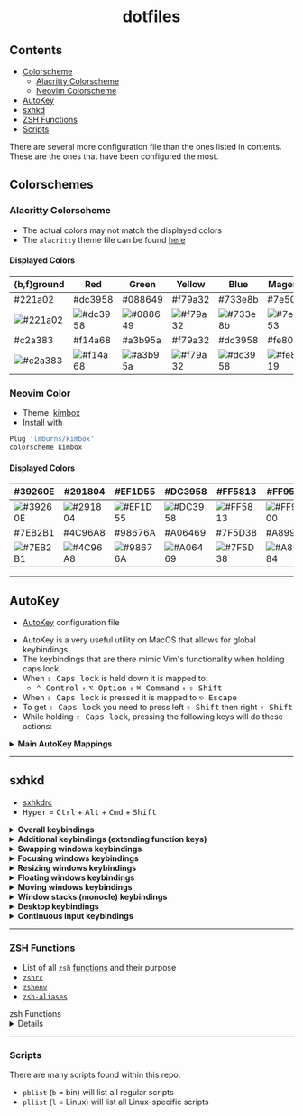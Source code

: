 <h1 align="center">dotfiles</h1>

## Contents
+ [Colorscheme](#terminal-colors)
    + [Alacritty Colorscheme](#alacritty)
    + [Neovim Colorscheme](#neovim-color)
+ [AutoKey](#AutoKey)
+ [sxhkd](#sxhkd)
+ [ZSH Functions](#zsh-functions)
+ [Scripts](#scripts)

There are several more configuration file than the ones listed in contents. These are the ones that have been configured the most.

## <a name="terminal-colors"></a>Colorschemes

### <a name="alacritty"></a>Alacritty Colorscheme
+ The actual colors may not match the displayed colors
+ The `alacritty` theme file can be found [here](.config/alacritty/alacritty.yml)

#### Displayed Colors

| {b,f}ground                                               | Red                                                             | Green                                                           | Yellow                                                          | Blue                                                            | Magenta                                                         | Cyan                                                            |
| --------------------------------------------------------------- | --------------------------------------------------------------- | --------------------------------------------------------------- | --------------------------------------------------------------- | --------------------------------------------------------------- | --------------------------------------------------------------- | --------------------------------------------------------------- |
| #221a02                                                         | #dc3958                                                         | #088649                                                         | #f79a32                                                         | #733e8b                                                         | #7e5053                                                         | #088649                                                         |
| ![#221a02](https://via.placeholder.com/80/221a02/000000?text=+) | ![#dc3958](https://via.placeholder.com/80/dc3958/000000?text=+) | ![#088649](https://via.placeholder.com/80/088649/000000?text=+) | ![#f79a32](https://via.placeholder.com/80/f79a32/000000?text=+) | ![#733e8b](https://via.placeholder.com/80/733e8b/000000?text=+) | ![#7e5053](https://via.placeholder.com/80/7e5053/000000?text=+) | ![#088649](https://via.placeholder.com/80/088649/000000?text=+) |
| #c2a383                                                         | #f14a68                                                         | #a3b95a                                                         | #f79a32                                                         | #dc3958                                                         | #fe8019                                                         | #4c96a8                                                         |
| ![#c2a383](https://via.placeholder.com/80/c2a383/000000?text=+) | ![#f14a68](https://via.placeholder.com/80/f14a68/000000?text=+) | ![#a3b95a](https://via.placeholder.com/80/a3b95a/000000?text=+) | ![#f79a32](https://via.placeholder.com/80/f79a32/000000?text=+) | ![#dc3958](https://via.placeholder.com/80/dc3958/000000?text=+) | ![#fe8019](https://via.placeholder.com/80/fe8019/000000?text=+) | ![#4c96a8](https://via.placeholder.com/80/4c96a8/000000?text=+) |


### <a name="neovim-color"></a>Neovim Color

+ Theme: [kimbox](https://github.com/lmburns/kimbox)
+ Install with
```sh
Plug 'lmburns/kimbox'
colorscheme kimbox
```

#### Displayed Colors

| #39260E                                                         | #291804                                                         | #EF1D55                                                         | #DC3958                                                         | #FF5813                                                         | #FF9500                                                         | #819C3B                                                         |
| --------------------------------------------------------------- | --------------------------------------------------------------- | --------------------------------------------------------------- | --------------------------------------------------------------- | --------------------------------------------------------------- | --------------------------------------------------------------- | --------------------------------------------------------------- |
| ![#39260E](https://via.placeholder.com/80/39260E/000000?text=+) | ![#291804](https://via.placeholder.com/80/291804/000000?text=+) | ![#EF1D55](https://via.placeholder.com/80/EF1D55/000000?text=+) | ![#DC3958](https://via.placeholder.com/80/DC3958/000000?text=+) | ![#FF5813](https://via.placeholder.com/80/FF5813/000000?text=+) | ![#FF9500](https://via.placeholder.com/80/FF9500/000000?text=+) | ![#819C3B](https://via.placeholder.com/80/819C3B/000000?text=+) |
| #7EB2B1                                                         | #4C96A8                                                         | #98676A                                                         | #A06469                                                         | #7F5D38                                                         | #A89984                                                         | #D9AE80                                                         |
| ![#7EB2B1](https://via.placeholder.com/80/7EB2B1/000000?text=+) | ![#4C96A8](https://via.placeholder.com/80/4C96A8/000000?text=+) | ![#98676A](https://via.placeholder.com/80/98676A/000000?text=+) | ![#A06469](https://via.placeholder.com/80/A06469/000000?text=+) | ![#7F5D38](https://via.placeholder.com/80/7F5D38/000000?text=+) | ![#A89984](https://via.placeholder.com/80/A89984/000000?text=+) | ![#D9AE80](https://via.placeholder.com/80/D9AE80/000000?text=+) |

---

## <a name="AutoKey"></a>AutoKey

+ [AutoKey](.config/AutoKey/AutoKey.json) configuration file

- AutoKey is a very useful utility on MacOS that allows for global keybindings.
- The keybindings that are there mimic Vim's functionality when holding caps lock.
- When <kbd>⇪ Caps lock</kbd> is held down it is mapped to:
  - <kbd>⌃ Control</kbd> + <kbd>⌥ Option</kbd> + <kbd>⌘ Command</kbd> + <kbd>⇧ Shift</kbd>
- When <kbd>⇪ Caps lock</kbd> is pressed it is mapped to <kbd>⎋ Escape</kbd>
- To get <kbd>⇪ Caps lock</kbd> you need to press left <kbd>⇧ Shift</kbd> then right <kbd>⇧ Shift</kbd>
- While holding <kbd>⇪ Caps lock</kbd>, pressing the following keys will do these actions:

<details>
<summary><b>Main AutoKey Mappings</b></summary>

| Key           | Action                                                    |
| :-----        | :-----                                                    |
| <kbd>j</kbd>  | down                                                      |
| <kbd>k</kbd>  | up                                                        |
| <kbd>h</kbd>  | left                                                      |
| <kbd>l</kbd>  | right                                                     |

# TODO:
| <kbd>0</kbd>  | beginning of line                                         |
| <kbd>4</kbd>  | end of line (close enough to $)                           |
| <kbd>gg</kbd> | beginning of document                                     |
| <kbd>G</kbd>  | end of document                                           |
| <kbd>b</kbd>  | move backwards a word                                     |
| <kbd>w</kbd>  | move forward a word                                       |
| <kbd>u</kbd>  | highlight all words to the left                           |
| <kbd>i</kbd>  | highlight one word to the left                            |
| <kbd>o</kbd>  | highlight one word the right                              |
| <kbd>p</kbd>  | highlight all words to the right                          |
| <kbd>yy</kbd> | copy                                                      |
| <kbd>J</kbd>  | <kbd>⌥ Option</kbd> + <kbd>⌃ Control</kbd> + <kbd>←</kbd> |
| <kbd>K</kbd>  | <kbd>⌥ Option</kbd> + <kbd>⌃ Control</kbd> + <kbd>→</kbd> |

</details>

----

## <a name="sxhkd"></a>sxhkd

+ [sxhkdrc](.config/sxhkd/sxhkdrc)
+ <kbd>Hyper</kbd> = <kbd>Ctrl</kbd> + <kbd>Alt</kbd> + <kbd>Cmd</kbd> + <kbd>Shift</kbd>

<details>
<summary><b>Overall keybindings</b></summary>

| Keys                                                               | Action                         |
|--------------------------------------------------------------------|--------------------------------|
| <kbd>Super</kbd> + <kbd>Shift</kbd> + <kbd>Escape</kbd>            | Restart `bspwm`                |
| <kbd>Super</kbd> + <kbd>Shift</kbd> + <kbd>x</kbd>                 | Restart `sxhkd`                |
| <kbd>Super</kbd> + <kbd>Shift</kbd> + <kbd>p</kbd>                 | Restart `polybar`              |
| <kbd>Super</kbd> + <kbd>Return</kbd>                               | Launch `alacritty`             |
| <kbd>Super</kbd> + <kbd>Ctrl</kbd> + <kbd>Return</kbd>             | Launch `tdrop`                 |
| <kbd>Hyper</kbd> + <kbd>d</kbd>                                    | Launch `rofi -show drun`       |
| <kbd>Hyper</kbd> + <kbd>x</kbd> (release) - <kbd>x</kbd>           | Launch `rofi -show drun`       |
| <kbd>Hyper</kbd> + <kbd>x</kbd> (release) - <kbd>b</kbd>           | Launch `rofi -show window`     |
| <kbd>Hyper</kbd> + <kbd>b</kbd>                                    | Launch `$BROWSER`              |
| <kbd>Hyper</kbd> + <kbd>p</kbd>                                    | Launch `pcmanfm`               |
| <kbd>Hyper</kbd> + <kbd>.</kbd>                                    | Launch `thunderbird`           |
| <kbd>Hyper</kbd> + <kbd>n</kbd>                                    | `dunsctl history-pop`          |
| <kbd>Hyper</kbd> + <kbd>N</kbd>                                    | `dunsctl close-all`            |
| <kbd>Alt</kbd> + <kbd>Space</kbd>                                  | `dmenu` app launcher           |
| <kbd>Ctrl</kbd> + <kbd>Alt</kbd> + <kbd>p</kbd>                    | `prs` password launcher        |
| <kbd>Super</kbd> + <kbd>Delete</kbd>                               | Lock screen with `xidlehook`   |
| <kbd>Super</kbd> + <kbd>Shift</kbd> + <kbd>q</kbd>                 | Kill window                    |
| <kbd>Alt</kbd> + <kbd>Ctrl</kbd> + <kbd>Shift</kbd> + <kbd>x</kbd> | Kill window                    |
| <kbd>Super</kbd> + <kbd>Shift</kbd> + <kbd>c</kbd>                 | Close window                   |
| <kbd>Alt</kbd> + <kbd>Shift</kbd> + <kbd>x</kbd>                   | Close window                   |
| <kbd>Super</kbd> + <kbd>m</kbd>                                    | `rofi` view minimized          |
| <kbd>Super</kbd> + <kbd>Shift</kbd> + <kbd>m</kbd>                 | Hide (minimize) window         |
| <kbd>Super</kbd> + <kbd>Ctrl</kbd> + <kbd>m</kbd>                  | Focus last minimized window    |
| <kbd>F11</kbd>                                                     | Remap keys                     |
| <kbd>F10</kbd>                                                     | `caffeinate` (`xidlehook`) on  |
| <kbd>Shift</kbd> + <kbd>F10</kbd>                                  | `caffeinate` (`xidlehook`) off |

</details>

<details>
<summary><b>Additional keybindings (extending function keys)</b></summary>

| Keys                                               | Action                                |
|----------------------------------------------------|---------------------------------------|
| <kbd>XF86AudioMute</kbd>                           | Toggle `pulseaudio` mute              |
| <kbd>XF86AudioLowerVolume</kbd>                    | Decrease `pulseaudio` -5%             |
| <kbd>XF86AudioRaiseVolume</kbd>                    | Increase `pulseaudio` +5%             |
| <kbd>Shift</kbd> + <kbd>XF86AudioMute</kbd>        | Bluetooth - Toggle `pulseaudio` mute  |
| <kbd>Shift</kbd> + <kbd>XF86AudioLowerVolume</kbd> | Bluetooth - Decrease `pulseaudio` -5% |
| <kbd>Shift</kbd> + <kbd>XF86AudioRaiseVolume</kbd> | Bluetooth - Increase `pulseaudio` +5% |
| <kbd>Hyper</kbd> + <kbd>XF86AudioPlay</kbd>        | `playerctl` play-pause                |
| <kbd>Hyper</kbd> + <kbd>XF86AudioPrev</kbd>        | `playerctl` previous                  |
| <kbd>Hyper</kbd> + <kbd>XF86AudioNext</kbd>        | `playerctl` next                      |
| <kbd>Print</kbd>                                   | `flameshot` full screen               |
| <kbd>Shift</kbd> + <kbd>Print</kbd>                | `flameshot` gui                       |
| <kbd>Super</kbd> + <kbd>Print</kbd>                | `flameshot` screen pick               |
| <kbd>Ctrl</kbd> + <kbd>Shift</kbd> + <kbd>3</kbd>  | Alternative full screen-capture       |
| <kbd>Ctrl</kbd> + <kbd>Shift</kbd> + <kbd>4</kbd>  | Alternative region screen-capture     |
| <kbd>Ctrl</kbd> + <kbd>Shift</kbd> + <kbd>5</kbd>  | Alternative window screen-capture     |
| <kbd>Super</kbd> + <kbd>F1</kbd>                   | `ncmpcpp`                             |
| <kbd>Super</kbd> + <kbd>F4</kbd>                   | `playerctl` previous                  |
| <kbd>Super</kbd> + <kbd>F5</kbd>                   | `playerctl` play-pause                |
| <kbd>Super</kbd> + <kbd>F6</kbd>                   | `playerctl` next                      |
| <kbd>Super</kbd> + <kbd>F8</kbd>                   | `mailsync`                            |
| <kbd>Super</kbd> + <kbd>F9</kbd>                   | `dmenumount`                          |
| <kbd>Super</kbd> + <kbd>F10</kbd>                  | `dmenuumount`                         |
| <kbd>XF86Mail</kbd>                                | Launch `neomutt`                      |
| <kbd>XF86MonBrightnessDown</kbd>                   | `xbacklight` decrease 15              |
| <kbd>XF86MonBrightnessUp</kbd>                     | `xbacklight` increase 15              |

</details>

<details>
<summary><b>Swapping windows keybindings</b></summary>

| Swapping                                       |            |
|------------------------------------------------|------------|
| <kbd>Shift</kbd> + <kbd>Alt</kbd> <kbd>h</kbd> | Swap west  |
| <kbd>Shift</kbd> + <kbd>Alt</kbd> <kbd>j</kbd> | Swap south |
| <kbd>Shift</kbd> + <kbd>Alt</kbd> <kbd>k</kbd> | Swap north |
| <kbd>Shift</kbd> + <kbd>Alt</kbd> <kbd>l</kbd> | Swap east  |

</details>

<details>
<summary><b>Focusing windows keybindings</b></summary>

| Focusing                                                           |                     |
|--------------------------------------------------------------------|---------------------|
| <kbd>Alt</kbd> + <kbd>h</kbd>                                      | Focus west          |
| <kbd>Alt</kbd> + <kbd>j</kbd>                                      | Focus south         |
| <kbd>Alt</kbd> + <kbd>k</kbd>                                      | Focus north         |
| <kbd>Alt</kbd> + <kbd>l</kbd>                                      | Focus east          |
| <kbd>Super</kbd> + <kbd>,</kbd>                                    | Focus last (cyclic) |
| <kbd>Super</kbd> + <kbd>c</kbd>                                    | Focus last          |
| <kbd>Super</kbd> + <kbd>C</kbd>                                    | Focus next          |
| <kbd>Super</kbd> + <kbd>c</kbd>                                    | Focus last          |
| <kbd>Super</kbd> + <kbd>j</kbd>                                    | Focus next          |
| <kbd>Super</kbd> + <kbd>k</kbd>                                    | Focus last          |
| <kbd>Super</kbd> + <kbd>o</kbd>                                    | Focus older         |
| <kbd>Super</kbd> + <kbd>i</kbd>                                    | Focus newer         |
| <kbd>Alt</kbd> + <kbd>Ctrl</kbd> + <kbd>Shift</kbd> + <kbd>h</kbd> | Pre-select west     |
| <kbd>Alt</kbd> + <kbd>Ctrl</kbd> + <kbd>Shift</kbd> + <kbd>j</kbd> | Pre-select south    |
| <kbd>Alt</kbd> + <kbd>Ctrl</kbd> + <kbd>Shift</kbd> + <kbd>k</kbd> | Pre-select north    |
| <kbd>Alt</kbd> + <kbd>Ctrl</kbd> + <kbd>Shift</kbd> + <kbd>l</kbd> | Pre-select east     |
| <kbd>Alt</kbd> + <kbd>Ctrl</kbd> + <kbd>Shift</kbd> + <kbd>c</kbd> | Pre-select cancel   |

</details>

<details>
<summary><b>Resizing windows keybindings</b></summary>

| Resizing                                          |                  |
|---------------------------------------------------|------------------|
| <kbd>L-Ctrl</kbd> + <kbd>Alt</kbd> + <kbd>h</kbd> | Resize left      |
| <kbd>L-Ctrl</kbd> + <kbd>Alt</kbd> + <kbd>j</kbd> | Resize bottom    |
| <kbd>L-Ctrl</kbd> + <kbd>Alt</kbd> + <kbd>k</kbd> | Resize top       |
| <kbd>L-Ctrl</kbd> + <kbd>Alt</kbd> + <kbd>l</kbd> | Resize right     |
| <kbd>L-Ctrl</kbd> + <kbd>Alt</kbd> + <kbd>0</kbd> | Equalize         |

</details>

<details>
<summary><b>Floating windows keybindings</b></summary>

| Floating                                                 |                            |
|----------------------------------------------------------|----------------------------|
| <kbd>Hyper</kbd> + <kbd>Space</kbd>                      | Toggle float               |
| <kbd>Super</kbd> + <kbd>Ctrl</kbd> + <kbd>h</kbd>        | Resize west                |
| <kbd>Super</kbd> + <kbd>Ctrl</kbd> + <kbd>j</kbd>        | Resize south               |
| <kbd>Super</kbd> + <kbd>Ctrl</kbd> + <kbd>k</kbd>        | Resize north               |
| <kbd>Super</kbd> + <kbd>Ctrl</kbd> + <kbd>l</kbd>        | Resize east                |
| <kbd>Hyper</kbd> + <kbd>e</kbd>                          | Cycle next floating window |
| <kbd>Hyper</kbd> + <kbd>c</kbd> (release) - <kbd>h</kbd> | Move floating west         |
| <kbd>Hyper</kbd> + <kbd>c</kbd> (release) - <kbd>j</kbd> | Move floating south        |
| <kbd>Hyper</kbd> + <kbd>c</kbd> (release) - <kbd>k</kbd> | Move floating north        |
| <kbd>Hyper</kbd> + <kbd>c</kbd> (release) - <kbd>l</kbd> | Move floating east         |

</details>

<details>
<summary><b>Moving windows keybindings</b></summary>

| Moving Window                   |                     |
|---------------------------------|---------------------|
| <kbd>Hyper</kbd> + <kbd>f</kbd> | Fullscreen layout   |
| <kbd>Hyper</kbd> + <kbd>[</kbd> | Fullscreen next     |
| <kbd>Hyper</kbd> + <kbd>]</kbd> | Fullscreen previous |
| <kbd>Hyper</kbd> + <kbd>m</kbd> | Monocle layout      |
| <kbd>Hyper</kbd> + <kbd>r</kbd> | Rotate 90 degrees   |

# TODO:
| <kbd>Shift</kbd> + <kbd>Alt</kbd> + <kbd>x</kbd> | Mirror x-axis     |
| <kbd>Shift</kbd> + <kbd>Alt</kbd> + <kbd>y</kbd> | Mirror y-axis     |

</details>

<details>
<summary><b>Window stacks (monocle) keybindings</b></summary>

| Stacks                                             |                                        |
|----------------------------------------------------|----------------------------------------|
| <kbd>Hyper</kbd> + <kbd>m</kbd>                    | Monocle layout                         |
| <kbd>Super</kbd> + <kbd>j</kbd>                    | Go to next window (in or out of stack) |
| <kbd>Super</kbd> + <kbd>k</kbd>                    | Go to prev window (in or out of stack) |
| <kbd>Super</kbd> + <kbd>Shift</kbd> + <kbd>j</kbd> | View layer underneath (no focus)       |

</details>

<details>
<summary><b>Desktop keybindings</b></summary>

| Desktop                                                |                        |
|--------------------------------------------------------|------------------------|
| <kbd>Alt</kbd> + <kbd>Left</kbd>                       | Desktop previous       |
| <kbd>Alt</kbd> + <kbd>Right</kbd>                      | Desktop next           |
| <kbd>Super</kbd> + <kbd>[</kbd>                        | Desktop previous       |
| <kbd>Super</kbd> + <kbd>]</kbd>                        | Desktop next           |
| <kbd>Super</kbd> + <kbd>grave</kbd>                    | Node last              |
| <kbd>Super</kbd> + <kbd>tab</kbd>                      | Desktop last           |
| <kbd>Super</kbd> + <kbd>[0-9]</kbd>                    | Desktop focus          |
| <kbd>Super</kbd> + <kbd>Shift</kbd> + <kbd>[0-9]</kbd> | Send window to desktop |

</details>

<details>
<summary><b>Continuous input keybindings</b></summary>

These are keybindings where after the '(release)', the previous keys no longer need to be held and the key following the release can be pressed without holding any modifiers. It is the same kind of idea that a `tmux` binding like `bind -r H resize-pane -L 2` does.

| Continuous                                                   |                      |
|--------------------------------------------------------------|----------------------|
| <kbd>Hyper</kbd> + <kbd>c</kbd> (release) - <kbd>h</kbd>     | Resize window west   |
| <kbd>Hyper</kbd> + <kbd>c</kbd> (release) - <kbd>j</kbd>     | Resize window south  |
| <kbd>Hyper</kbd> + <kbd>c</kbd> (release) - <kbd>k</kbd>     | Resize window north  |
| <kbd>Hyper</kbd> + <kbd>c</kbd> (release) - <kbd>l</kbd>     | Resize window east   |
| <kbd>Hyper</kbd> + <kbd>c</kbd> (release) - <kbd>[</kbd>     | Dynamic gaps shrink  |
| <kbd>Hyper</kbd> + <kbd>c</kbd> (release) - <kbd>]</kbd>     | Dynamic gaps enlarge |
| <kbd>Hyper</kbd> + <kbd>c</kbd> (release) - <kbd>Left</kbd>  | Move floating west   |
| <kbd>Hyper</kbd> + <kbd>c</kbd> (release) - <kbd>Up</kbd>    | Move floating north  |
| <kbd>Hyper</kbd> + <kbd>c</kbd> (release) - <kbd>Down</kbd>  | Move floating south  |
| <kbd>Hyper</kbd> + <kbd>c</kbd> (release) - <kbd>Right</kbd> | Move floating east   |

</details>

----

### <a name="zsh-functions"></a>ZSH Functions

+ List of all `zsh` [functions](.config/zsh/functions) and their purpose
+ [`zshrc`](.config/zsh/.zshrc)
+ [`zshenv`](.zshev)
+ [`zsh-aliases`](.config/zsh/zsh-aliases)

<summary>zsh Functions</summary>
<details>

```sh
 $ pflist                                                 【  ~/.conf/zs/functions】─╯
========================================================================================
acc_print                  fancify text
@append_dir-history-var    helper function for per-dir-hist
arc.list                   list contents of archive
aurview                    Temporarily look at an aur package
autoenv-files              NICHOLAS85: find all autoenv zsh files and edit
be                         use fzf to edit bookmark with buku
bindkey::help              list bindkeys prettily
bkpdir                     Backup current directory
bo                         use fzf to open bookmark with buku
bot                        use fzf to open bookmark with buku (search by tag first)
bow2                       a copy of bow but as a zsh func
.btitle                    buku - change title
.btm                       buku - remove tags
.btp                       buku -- add tags
capzsh                     Dumps all functions/vars/commands etc
ccheat                     cheatsheet of cheat and tldr
cdown                      countdown timer
cdownq                     countdown timer; no display
cdrc                       my modification of cdr
cdreal                     cd realpath
cf                         Create lazily loaded Functions
cfile                      copy contents of file to clipboard
chpwd_ls                   func ran on every cd
@chwpd_dir-history-var     helper function for per-dir-hist
codeline                   get specific lang lines colorized
delta                      delta variable column width side by side
deploy-code
dkill                      interactively kill process with dmenu
docka                      select a docker container to start and attach to
dockrm                     select a docker container to remove
dockrmi                    select a docker image or images to remove
docks                      select a running docker container to stop
exchange                   swap files
_ex_cmd                    Helper for vbindkey (taken from marlonrichert)
explainperm                convert letter permissions to octal
fbd                        cd to selected parent directory
fcd                        change directories with fzf
fcd-zle                    change directories with fzf
fcq                        use copyq to view clipboard history (non-tmux)
fcqt                       use copyq to view clipboard history (tmux)
fcs                        get git commit sha
fds                        list file descriptors
fed                        open the selected file with the default editor
fenv                       search environment vars with fzf
ffig                       figlet font selector
fiff                       using ripgrep combined with preview
fim                        open script in editor (this one does functions)
fjj                        autojump fzf
fjrnl                      search JRNL headlines
fkill                      interactively kill process with fzf
flc                        lolcate fzf
fld                        lolcate fzf default (HOME)
flg                        lolcate fzf
fll                        cd to a directory file is in
flp                        lolcate fzf projects
fman                       fzf man pages
fmates                     use fzf with mates contacts open mutt
fmpc                       fzf mpd
fpdf                       search directory for pdf and open in zathura
frd                        fzf recent directories
fsearch                    search fonts on system
fset                       search set items
fssh                       fzf ssh
ftags                      search ctags
ftm                        create new tmux session, or switch
g1all                      Iterates over .git directories, runs git "$@"
g1zip                      Creates basename pwd-date archive
getpid                     get pid and pipe to pstree
gkey                       print keyboard shortcuts to application - iteractive option
godoc                      colorize go docs
gsha                       show sha of branch
help::glob                 show a help message about globbing
hgrep                      grep history
hist_stat                  zsh history stats
id_process                 get num of process by id
inputbox
jotoday                    Show journalctl logs from a given date
jrnlimport                 import file to jrnl
listening                  listen on port entered
listports                  list open ports
lowercasecurdir            lowercase every file in current dir
lsafter                    list files after a date
lsbefore                   list files before a date
macho-zle                  macho for the use of zle
mksub                      creates a subdir, & moves all files or dirs ...
mp3                        use youtube-dl to get audio
ngu                        get git repo url
old_fk                     fzf rualdi and dirstack combined
oomscore                   list processes likely to be killed first when memory is short
opts
p10k::status               show description of p10k parts
pblist                     lists mybin funcs with their embedded descriptions
perldoc                    wrapper to colorize perldoc man pages
pflist                     lists ZDOTDIR/functions/* with their embedded descriptions
pier-exec                  execute pier command colorfully
pllist                     lists mybin linux funcs with their embedded descriptions
printc                     escape code for colors
prompt_my_per_dir_status   helper function for per-dir-hist
rel                        print the relative path of 2 files
rm                         remove wrapper depending on if root
rmhist                     remove a line from history
run-multi                  run tasks in parallel
setopt_wrap
sudo                       sudo wrapper to allow aliases
suppress                   generates a function named  which:
tmfiles                    Display tags and files with tmsu
tmjson                     Convert tmsu tags and files to json
tmls                       Display tags and files with tmsu in current dir
tmlsa                      Display tags of all files with tmsu in current dir
tmm                        attach to tmux session or create new
tmtag                      use tmsu to either edit a file or cd to dir
tm-tagcount                tmsu list tag and count
towebm                     convert an mp4 to a webm
um                         wrapper to colorize um man pages
urlshort                   shorten url with tinyurl
vbindkey                   vim bindkey
vii                        open file interactively with twf
whim                       open script/function/alias
wtag                       use wutag to either edit a file or cd to dir
xevk                       easy key reader
zdr                        fzf-extras cd to parent directory
zed2                       zed2
zicompinit_fast            faster & more efficient compinit
zman-mine                  Searches zshall with special keyword () matching
zsh-help                   easier way to access zsh manual - taken from ZSH
zst
ztes                       Searches zshall with special keyword () matching
zuiprompt                  TODO: Create a prompt used for other scripts with zui
========================================================================================
```

</details>

---

### Scripts

There are many scripts found within this repo.

* `pblist` (`b` = bin) will list all regular scripts
* `pllist` (`l` = Linux) will list all Linux-specific scripts
